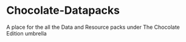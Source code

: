 # Chocolate-Datapacks
A place for the all the Data and Resource packs under The Chocolate Edition umbrella
